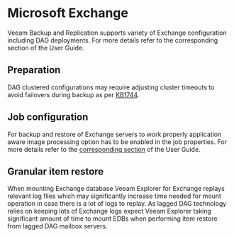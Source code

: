 # Microsoft Exchange

Veeam Backup and Replication supports variety of Exchange configuration including DAG deployments. For more details refer to the corresponding section of the User Guide.

## Preparation

DAG clustered configurations may require adjusting cluster timeouts to avoid failovers during backup as per [KB1744](https://www.veeam.com/kb1744).

## Job configuration

For backup and restore of Exchange servers to work properly application aware image processing option has to be enabled in the job properties. For more details refer to the [corresponding section](https://helpcenter.veeam.com/docs/backup/vsphere/backup_job_vss_vm.html?ver=95) of the User Guide.

## Granular item restore

When mounting Exchange database Veeam Explorer for Exchange replays relevant log files which may significantly increase time needed for mount operation in case there is a lot of logs to replay. As lagged DAG technology relies on keeping lots of Exchange logs expect Veeam Explorer taking significant amount of time to mount EDBs when performing item restore from lagged DAG mailbox servers.
